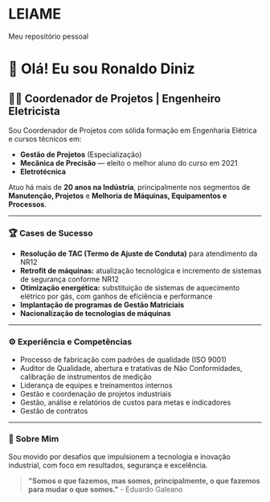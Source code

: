 # LEIAME
Meu repositório pessoal
# 👋 Olá! Eu sou Ronaldo Diniz

## 👨‍💼 Coordenador de Projetos | Engenheiro Eletricista

Sou Coordenador de Projetos com sólida formação em Engenharia Elétrica e cursos técnicos em:
- **Gestão de Projetos** (Especialização)
- **Mecânica de Precisão** — eleito o melhor aluno do curso em 2021
- **Eletrotécnica**

Atuo há mais de **20 anos na Indústria**, principalmente nos segmentos de **Manutenção, Projetos** e **Melhoria de Máquinas, Equipamentos e Processos**.

---

### 🏆 Cases de Sucesso
- **Resolução de TAC (Termo de Ajuste de Conduta)** para atendimento da NR12
- **Retrofit de máquinas:** atualização tecnológica e incremento de sistemas de segurança conforme NR12
- **Otimização energética:** substituição de sistemas de aquecimento elétrico por gás, com ganhos de eficiência e performance
- **Implantação de programas de Gestão Matriciais**
- **Nacionalização de tecnologias de máquinas**

---

### ⚙️ Experiência e Competências
- Processo de fabricação com padrões de qualidade (ISO 9001)
- Auditor de Qualidade, abertura e tratativas de Não Conformidades, calibração de instrumentos de medição
- Liderança de equipes e treinamentos internos
- Gestão e coordenação de projetos industriais
- Gestão, análise e relatórios de custos para metas e indicadores
- Gestão de contratos

---

### 🚀 Sobre Mim
Sou movido por desafios que impulsionem a tecnologia e inovação industrial, com foco em resultados, segurança e excelência.

> **"Somos o que fazemos, mas somos, principalmente, o que fazemos para mudar o que somos."** - Eduardo Galeano

<!-- Se quiser adicionar projetos, redes sociais ou outros detalhes, compartilhe que eu personalizo ainda mais seu README! -->
